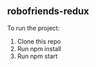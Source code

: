 robofriends-redux
-----------------

To run the project:

1. Clone this repo  
2. Run npm install  
3. Run npm start  
